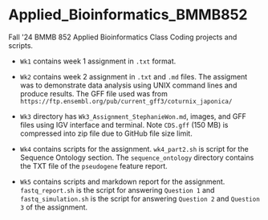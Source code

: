 # Applied_Bioinformatics_BMMB852
Fall '24 BMMB 852 Applied Bioinformatics Class Coding projects and scripts.

* `Wk1` contains week 1 assignment in `.txt` format.
* `Wk2` contains week 2 assignment in `.txt` and `.md` files. The assigment was to demonstrate data analysis using UNIX command lines and produce results. The GFF file used was from `https://ftp.ensembl.org/pub/current_gff3/coturnix_japonica/`

* `Wk3` directory has `Wk3_Assignment_StephanieWon.md`, images, and GFF files using IGV interface and terminal. Note `CDS.gff` (150 MB) is compressed into zip file due to GitHub file size limit. 

* `Wk4` contains scripts for the assignment. `wk4_part2.sh` is script for the Sequence Ontology section. The `sequence_ontology` directory contains the TXT file of the `pseudogene` feature report.
  
* `Wk5` contains scripts and markdown report for the assignment. `fastq_report.sh` is the script for answering `Question 1` and `fastq_simulation.sh` is the script for answering `Question 2` and `Question 3` of the assignment. 

